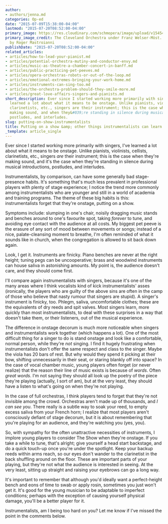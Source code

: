 ```yaml
---
author:
- authors/jenna.md
categories: Op-ed
date: "2015-07-09T15:38:00-04:00"
lastmod: "2015-07-20T08:52:00-04:00"
primary_image: https://res.cloudinary.com/schmopera/image/upload/v1545409169/media/webhook-uploads/1437253913615/LAPhilBW.jpg.jpg
primary_image_credit: The Cleveland Orchestra under Franz Welser-Möst. Original photo
  by Roger Mastroianni
publishDate: "2015-07-20T08:52:00-04:00"
related_articles:
- articles/how-to-lead-your-pianist.md
- articles/potential-orchestra-mutiny-and-conductor-envy.md
- articles/music-as-theatre-a-chamber-concert-in-banff.md
- articles/public-practicing-pet-peeves.md
- articles/opera-orchestras-robots-or-out-of-the-loop.md
- articles/emotional-extremes-bringing-your-work-home.md
- articles/instruments-can-sing-too.md
- articles/the-orchestra-problem-should-they-smile-more.md
- articles/great-love-affairs-singers-and-pianists.md
short_description: Ever since I started working more primarily with singers, I&#039;ve
  learned a lot about what it means to be onstage. Unlike pianists, violinists, cellists,
  clarinetists, etc., singers are their instrument; this is the case when they&#039;re
  making sound, and when they&#039;re standing in silence during musical introductions,
  postludes, and interludes.
slug: putting-on-show-instrumentalists
title: Putting on a show &amp; other things instrumentalists can learn from singers
_template: article_single
---
```


Ever since I started working more primarily with singers, I've learned a lot about what it means to be onstage. Unlike pianists, violinists, cellists, clarinetists, etc., singers *are* their instrument; this is the case when they're making sound, and it's the case when they're standing in silence during musical introductions, postludes, and interludes.

Instrumentalists, by comparison, can have some generally bad stage-presence habits. It's something that's much less prevalent in professional players with plenty of stage experience; I notice the trend more commonly among instrumentalists who are younger and still in a world of academia and training programs. The theme of these big habits is this: instrumentalists forget that they're onstage, putting on a show.

Symptoms include: slumping in one's chair, noisily dragging music stands and benches around to one's favourite spot, taking *forever* to tune, and avoiding eye contact with the audience at all costs. My biggest pet peeve is the erasure of any sort of mood between movements or songs; instead of a nice, palate-cleansing moment to breathe, I'm often reminded of what it sounds like in church, when the congregation is allowed to sit back down again.

Look, I get it. Instruments are finicky. Piano benches are never at the right height; tuning pegs can be uncooperative; brass and woodwind instruments can house saliva in astonishing amounts. My point is, the audience doesn't care, and they should come first. 

I'll compare again instrumentalists with singers, because it's one of the many areas where I think vocalists kind of kick instrumentalists' asses (ironically, the players who are guilty of the above sins are often in the camp of those who believe that nasty rumour that singers are stupid). A singer's instrument is finicky, too. Phlegm, saliva, uncomfortable clothes; these are the equivalents of dry reeds and spit valves. Most singers learn, more quickly than most instrumentalists, to deal with these surprises in a way that doesn't take them, or their listeners, out of the musical experience.

The difference in onstage decorum is much more noticeable when singers and instrumentalists work together (which happens a lot). One of the most difficult thing for a singer to do is stand onstage and look like a comfortable, normal person, while they're *not* singing. I find it hugely frustrating when instrumentalists don't offer the same respect and class to the singer. Maybe the viola has 20 bars of rest. But why would they spend it picking at their bow, shifting unnecessarily in their seat, or staring blankly off into space? In the case of vocal chamber music, young players often forget (or never realize) that the reason their line of music exists is because of *words*. Often *great words*. I'm not saying they should all look up the poetry of the piece they're playing (actually, I sort of am), but at the very least, they should have a listen to what's going on when they're not playing. 

In the case of full orchestras, I think players tend to forget that they're not invisible among the crowd. Orchestras aren't made up of thousands, and *I can see you*. There really is a subtle way to soak your reed, to empty excess saliva from your French horn; I realize that most players aren't consciously defiant of stage decorum, but it is about remembering that you're playing for an audience, and they're watching you (yes, you).

So, with sympathy for the often unattractive necessities of instruments, I implore young players to consider The Show when they're onstage. If you take a while to tune, that's alright; give yourself a head start backstage, and do a quick touch-up once you're under the spotlight. Keep your backup reeds within arms reach, so our eyes don't wander to the clarinetist in the back shuffling around on the floor. These are important parts of your playing, but they're not what the audience is interested in seeing. At the very least, sitting up straight and raising your eyebrows can go a long way.

It's important to remember that although you'd ideally want a perfect-height bench and eons of time to swab or apply rosin, sometimes you just won't get it. It's good for the young musician to be adaptable to imperfect conditions; perhaps with the exception of causing yourself physical damage, you'll be a better player for it.

Instrumentalists, am I being too hard on you? Let me know if I've missed the point in the comments below.
